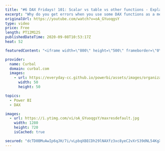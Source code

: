 ```yaml
---
title: "#6 DAX Fridays! 101: Scalar vs table vs other functions - Explaining common DAX errors."
excerpt: "Why do you get errors when you use some DAX functions as a measure or table or calculated column?  In today's video, we will explain the difference between scalar vs table vs other functions and explain the following errors: 1. Error when a table is expected but a value is returned 2. The expression"
originalUrl: https://youtube.com/watch?v=oA_GYuoqgsY
type: video
price: Free
length: PT12M12S
publishedDateTime: 2020-09-08T10:53:17Z
heat: 52

featuredContent: "<iframe width=\"800\" height=\"500\" frameborder=\"0\" src=\"https://www.youtube.com/embed/oA_GYuoqgsY\" allow=\"accelerometer; autoplay; encrypted-media; gyroscope; picture-in-picture\" allowfullscreen></iframe>"

provider:
  name: Curbal
  domain: curbal.com
  images:
    - url: https://everyday-cc.github.io/powerbi/assets/images/organizations/curbal.com-50x50.jpg
      width: 50
      height: 50

topics:
  - Power BI
  - DAX

images:
  - url: https://i.ytimg.com/vi/oA_GYuoqgsY/maxresdefault.jpg
    width: 1280
    height: 720
    isCached: true

secured: "dcTD0BMuAwIp6qJH/7i/vLpbqXBECDh29lNAXfz3xc8yeC2vXrS39dNL54KgX0D9PGDcDzGOTQBbq4x2F975geH+XGHMWSoXtbS1DzmVctgPtw31DlDk5kG8VJcwQSp/uXt6zfhDcIDqXtuhvUQ1M210u2IHtFddXiu9zYpJcrAnGo/+dGXG+KY0q+1A6SLpfUuiScsCXxizsZWfvy3iTr10pI5WtpLHbtQ1jSHpcr3SEiU/gwV2lvzrW3wv8n5oIM5+O95y24vdCKCr6pyUO+Uo6l5QX1hFvgePKPkvHWRS4mjHJeW7cOG+75/iRPh4PElMqqERve6LFYexHxpLJoKgyEImo2jD6PmDxf4mIWxwUQlLvuYwwFdRgxNPfHXtKKjernT4l/kjtuLp33fY4J+DUwG+VbkyBgK8ZbqKZhc=;i4IvPyXkUCRI6N86b7m5dQ=="
---
```


